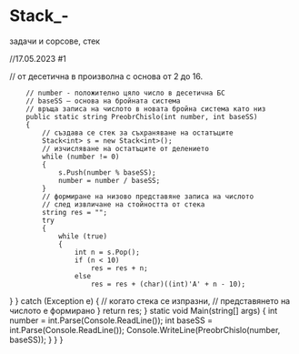 # Stack_-
задачи и сорсове, стек 

//17.05.2023
#1


// от десетична в произволна с основа от 2 до 16.



        // number - положително цяло число в десетична БС
        // baseSS – основа на бройната система
        // връща записа на числото в новата бройна система като низ
        public static string PreobrChislo(int number, int baseSS)
        {
            // създава се стек за съхраняване на остатъците
            Stack<int> s = new Stack<int>();
            // изчисляване на остатъците от делението
            while (number != 0)
            {
                s.Push(number % baseSS);
                number = number / baseSS;
            }
            // формиране на низово представяне записа на числото
            // след извличане на стойността от стека
            string res = "";
            try
            {
                while (true)
                {
                    int n = s.Pop();
                    if (n < 10)
                        res = res + n;
                    else
                        res = res + (char)((int)'A' + n - 10);
}
            }            catch (Exception e)
            {              // когато стека се изпразни,
                // представянето на числото е формирано
            }          return res;
        }     static void Main(string[] args)
        {   int number = int.Parse(Console.ReadLine());
            int baseSS = int.Parse(Console.ReadLine());
            Console.WriteLine(PreobrChislo(number, baseSS));
        }
    }
}
